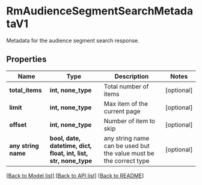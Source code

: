 # RmAudienceSegmentSearchMetadataV1

Metadata for the audience segment search response.

## Properties
Name | Type | Description | Notes
------------ | ------------- | ------------- | -------------
**total_items** | **int, none_type** | Total number of items | [optional] 
**limit** | **int, none_type** | Max item of the current page | [optional] 
**offset** | **int, none_type** | Number of item to skip | [optional] 
**any string name** | **bool, date, datetime, dict, float, int, list, str, none_type** | any string name can be used but the value must be the correct type | [optional]

[[Back to Model list]](../README.md#documentation-for-models) [[Back to API list]](../README.md#documentation-for-api-endpoints) [[Back to README]](../README.md)


